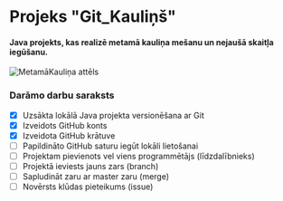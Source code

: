 # Projeks "Git_Kauliņš"
#### Java projekts, kas realizē metamā kauliņa mešanu un nejaušā skaitļa iegūšanu.


![MetamāKauliņa attēls](https://upload.wikimedia.org/wikipedia/commons/thumb/c/c4/2-Dice-Icon.svg/600px-2-Dice-Icon.svg.png)


### **Darāmo darbu saraksts**
- [x] Uzsākta lokālā Java projekta versionēšana ar Git
- [x] Izveidots GitHub konts
- [x] Izveidota GitHub krātuve
- [ ] Papildināto GitHub saturu iegūt lokāli lietošanai
- [ ] Projektam pievienots vel viens programmētājs (līdzdalībnieks)
- [ ] Projektā ieviests jauns zars (branch)
- [ ] Sapludināt zaru ar master zaru (merge)
- [ ] Novērsts klūdas pieteikums (issue)
